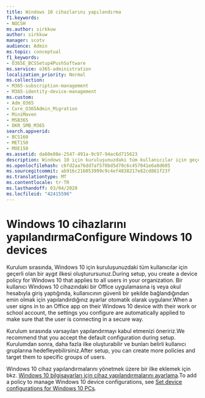 ```yaml
---
title: Windows 10 cihazlarını yapılandırma
f1.keywords:
- NOCSH
ms.author: sirkkuw
author: sirkkuw
manager: scotv
audience: Admin
ms.topic: conceptual
f1_keywords:
- O365E_BCSSetup4PushSoftware
ms.service: o365-administration
localization_priority: Normal
ms.collection:
- M365-subscription-management
- M365-identity-device-management
ms.custom:
- Adm_O365
- Core_O365Admin_Migration
- MiniMaven
- MSB365
- OKR_SMB_M365
search.appverid:
- BCS160
- MET150
- MOE150
ms.assetid: da60e08e-2547-491a-9c97-94ac6d715623
description: Windows 10 için kuruluşunuzdaki tüm kullanıcılar için geçerli olan aygıt ilkelerini yapılandırma ve güvenli bir şekilde bağlanmalarını sağlama hakkında bilgi edinin.
ms.openlocfilehash: c6fd2aa76dd7af570bd5d78c6c457041e6a8d605
ms.sourcegitcommit: ab916c216053999c9c4ef4838217e82cd861f23f
ms.translationtype: MT
ms.contentlocale: tr-TR
ms.lasthandoff: 03/04/2020
ms.locfileid: "42415596"
---
```

# <a name="configure-windows-10-devices"></a><span data-ttu-id="e23d8-103">Windows 10 cihazlarını yapılandırma</span><span class="sxs-lookup"><span data-stu-id="e23d8-103">Configure Windows 10 devices</span></span>

<span data-ttu-id="e23d8-104">Kurulum sırasında, Windows 10 için kuruluşunuzdaki tüm kullanıcılar için geçerli olan bir aygıt ilkesi oluşturursunuz.</span><span class="sxs-lookup"><span data-stu-id="e23d8-104">During setup, you create a device policy for Windows 10 that applies to all users in your organization.</span></span> <span data-ttu-id="e23d8-105">Bir kullanıcı Windows 10 cihazındaki bir Office uygulamasına iş veya okul hesabıyla giriş yaptığında, kullanıcının güvenli bir şekilde bağlandığından emin olmak için yapılandırdığınız ayarlar otomatik olarak uygulanır.</span><span class="sxs-lookup"><span data-stu-id="e23d8-105">When a user signs in to an Office app on their Windows 10 device with their work or school account, the settings you configure are automatically applied to make sure that the user is connecting in a secure way.</span></span>
  
<span data-ttu-id="e23d8-106">Kurulum sırasında varsayılan yapılandırmayı kabul etmenizi öneririz.</span><span class="sxs-lookup"><span data-stu-id="e23d8-106">We recommend that you accept the default configuration during setup.</span></span> <span data-ttu-id="e23d8-107">Kurulumdan sonra, daha fazla ilke oluşturabilir ve bunları belirli kullanıcı gruplarına hedefleyebilirsiniz.</span><span class="sxs-lookup"><span data-stu-id="e23d8-107">After setup, you can create more policies and target them to specific groups of users.</span></span>
  
<span data-ttu-id="e23d8-108">Windows 10 cihaz yapılandırmalarını yönetmek üzere bir ilke eklemek için bkz. [Windows 10 bilgisayarları için cihaz yapılandırmalarını ayarlama](protection-settings-for-windows-10-pcs.md).</span><span class="sxs-lookup"><span data-stu-id="e23d8-108">To add a policy to manage Windows 10 device configurations, see [Set device configurations for Windows 10 PCs](protection-settings-for-windows-10-pcs.md).</span></span>
  

